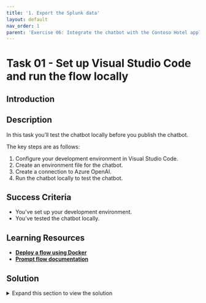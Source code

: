 ```yaml
---
title: '1. Export the Splunk data'
layout: default
nav_order: 1
parent: 'Exercise 06: Integrate the chatbot with the Contoso Hotel application'
---
```


# Task 01 - Set up Visual Studio Code and run the flow locally

<!--- Estimated time: 15 minutes---> 

## Introduction



## Description

In this task you’ll test the chatbot locally before you publish the chatbot.

The key steps are as follows:

1. Configure your development environment in Visual Studio Code.
1. Create an environment file for the chatbot.
1. Create a connection to Azure OpenAI.
1. Run the chatbot locally to test the chatbot.


## Success Criteria

- You’ve set up your development environment.
- You’ve tested the chatbot locally.

## Learning Resources

- [**Deploy a flow using Docker**](https://microsoft.github.io/promptflow/how-to-guides/deploy-a-flow/deploy-using-docker.html)
- [**Prompt flow documentation**](https://microsoft.github.io/promptflow/reference/pf-command-reference.html#pf-flow)

## Solution

<details markdown="block">
<summary>Expand this section to view the solution</summary>

1. Open File Explorer and go to the **Downloads\AssetsRepo\Assets** folder.

1. Double-click **lab-6-promptflow.zip**. Select **Extract all** and then select **Extract**.

1. Launch Visual Studio Code as an administrator.

1. From the menu bar, select **File** and then select **Open Folder**.

1. Navigate into **AssetsRepo/Assets**, select **lab-6-promptflow**, and then select **Select folder**.

    ![7s3lyr99.jpg](../../media/7s3lyr99.jpg)

1. Select the option to **Trust the authors**.

1. In the Explorer pane, expand **lab-6-promptflow**.

1. Right-click **.env.sample** and then select **Rename**. Rename the file to **.env**.

1. Select **.env** to open the file in an Editor window.

1. Update the variables to use the same values that you used in Exercise 05, Task 01, Step 05.

    ```
    AZURE_OPENAI_ENDPOINT="https://azureopenai62143490.openai.azure.com/"
    AZURE_OPENAI_API_KEY="08c96b97791e44ea83c4dff67a76eb32"
    AZURE_OPENAI_DEPLOYMENT_ID="gpt-4o"
    AZURE_AI_SEARCH_ENDPOINT="https://contososrch799498.search.windows.net"
    AZURE_AI_SEARCH_INDEX="brochures-vector"
    AZURE_AI_SEARCH_API_KEY="ctkSfXrdBMgyYEIFOkECVmrWrdcRioV7wyAfqRVSNGAzSeAsUWls"
    PGHOST="mg32xpzwcffkg.postgres.database.azure.com"
    PGPORT="5432"
    PGUSER="promptflow"
    PGDATABASE="pycontosohotel"
    PGPASSWORD="1234ABCD!"
    ```

   {: .note }
   > To locate the values for AZURE_OPENAI_ENDPOINT and AZURE_OPENAI_API_KEY, in the Azure portal, select the Azure OpenAI resource you created. In the **Resource Management** section, select **Keys and Endpoints**. Use the Endpoint URL for AZURE_OPENAI_ENDPOINT and the key 1 value for AZURE_OPENAI_API_KEY.

   {: .note }
   > To locate the values for AZURE_AI_SEARCH_ENDPOINT, AZURE_AI_SEARCH_INDEX, and AZURE_AI_SEARCH_API_KEY, in the Azure portal, select the Search Service instance you created.  On the Overview page, use the URL for AZURE_AI_SEARCH_ENDPOINT. In the left hand navigation pane, in the **Search Management** section, select **Indexes**. Use the index name for AZURE_AI_SEARCH_INDEX. In the left navigation pane, in the **Settings** section, select **Keys**. Use Primary admin key for AZURE_AI_SEARCH_API_KEY.
    
   {: .note }
   > For all parameters that start with "PG", use the values from the PostgreSQL connection string that you recorded earlier in the lab.

1. Save   your changes to the **.env** file.

1. Open a new Terminal prompt by selecting **Terminal** from the top menu and then **New Terminal**. Enter the following commands to create environment variables. 

    ```
    get-content .env | foreach {
    $name, $value = $_.split('=')
    set-content env:\$name $value
    }
    ```
    
1. Enter the following commands in the Terminal to create a connection to Azure Open AI.

    ```
    # open ai connection
    pf connection create --file azure_openai.yaml --name azure_openai --set "api_base=$env:AZURE_OPENAI_ENDPOINT" --set "api_key=$env:AZURE_OPENAI_API_KEY"
    # ai search connection
    pf connection create --file azure_ai_search.yaml --name azure_ai_search --set "api_base=$env:AZURE_AI_SEARCH_ENDPOINT" --set "api_key=$env:AZURE_AI_SEARCH_API_KEY"
    # postgresql connection
    pf connection create --file postgresql.yaml --name postgresql --set "configs.hostname=$env:PGHOST" --set "configs.port=$env:PGPORT" --set "configs.user=$env:PGUSER" --set "configs.database=$env:PGDATABASE" --set "secrets.passwd=$env:PGPASSWORD"
    ```
    
1. Enter the following command at the Terminal window prompt. This command lists all connections.

    ```
    pf connection list | ConvertFrom-Json | Select-Object name, type |Format-Table
    ```

    ![z9hosrka.png](../../media/z9hosrka.png)

1. Enter the following command at the Terminal window prompt. This command installs all dependencies listed in the **requirements.txt** file.

    ```
    pip install -r requirements.txt
    ```

1. Enter the following commands at the Terminal window prompt. These commands run the flow interactively so that you can perform testing. 

    ```
    pf flow test --flow . --interactive
    ```

    {: .note }Try **Where can I ski?** and then **How many free rooms do hotels in Switzerland have grouped by hotel on 2024-10-10?**

    ![rlb45r1n.jpg](../../media/rlb45r1n.jpg)

    ![r55vg1go.jpg](../../media/r55vg1go.jpg)

   {: .warning }
   > Error: "pf.flow.test failed with UserErrorException: TypeError: Execution failure in 'chat_with_data'"

    ![gw7v3rcw.jpg](../../media/gw7v3rcw.jpg)

    1. The installed '**openai**' Python package may be incompatible with the script and throw the error shown. Downgrading to 1.44.1 should resolve the issue.
    1. In the terminal you can check its version using **pip show openai**
    1. Downgrade the package by using **pip install openai==1.44.1**
    1. Run the interactive flow again:

        ```
        pf flow test --flow . --interactive
        ```

</details>
